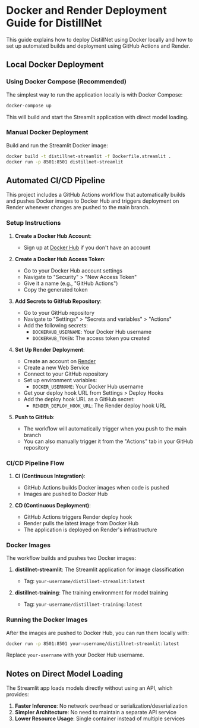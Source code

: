 # Docker and Render Deployment Guide for DistillNet

This guide explains how to deploy DistillNet using Docker locally and how to set up automated builds and deployment using GitHub Actions and Render.

## Local Docker Deployment

### Using Docker Compose (Recommended)

The simplest way to run the application locally is with Docker Compose:

```bash
docker-compose up
```

This will build and start the Streamlit application with direct model loading.

### Manual Docker Deployment

Build and run the Streamlit Docker image:
```bash
docker build -t distillnet-streamlit -f Dockerfile.streamlit .
docker run -p 8501:8501 distillnet-streamlit
```

## Automated CI/CD Pipeline

This project includes a GitHub Actions workflow that automatically builds and pushes Docker images to Docker Hub and triggers deployment on Render whenever changes are pushed to the main branch.

### Setup Instructions

1. **Create a Docker Hub Account**:
   - Sign up at [Docker Hub](https://hub.docker.com/) if you don't have an account

2. **Create a Docker Hub Access Token**:
   - Go to your Docker Hub account settings
   - Navigate to "Security" > "New Access Token"
   - Give it a name (e.g., "GitHub Actions")
   - Copy the generated token

3. **Add Secrets to GitHub Repository**:
   - Go to your GitHub repository
   - Navigate to "Settings" > "Secrets and variables" > "Actions"
   - Add the following secrets:
     - `DOCKERHUB_USERNAME`: Your Docker Hub username
     - `DOCKERHUB_TOKEN`: The access token you created

4. **Set Up Render Deployment**:
   - Create an account on [Render](https://render.com/)
   - Create a new Web Service
   - Connect to your GitHub repository
   - Set up environment variables:
     - `DOCKER_USERNAME`: Your Docker Hub username
   - Get your deploy hook URL from Settings > Deploy Hooks
   - Add the deploy hook URL as a GitHub secret:
     - `RENDER_DEPLOY_HOOK_URL`: The Render deploy hook URL

5. **Push to GitHub**:
   - The workflow will automatically trigger when you push to the main branch
   - You can also manually trigger it from the "Actions" tab in your GitHub repository

### CI/CD Pipeline Flow

1. **CI (Continuous Integration)**: 
   - GitHub Actions builds Docker images when code is pushed
   - Images are pushed to Docker Hub

2. **CD (Continuous Deployment)**:
   - GitHub Actions triggers Render deploy hook
   - Render pulls the latest image from Docker Hub
   - The application is deployed on Render's infrastructure

### Docker Images

The workflow builds and pushes two Docker images:

1. **distillnet-streamlit**: The Streamlit application for image classification
   - Tag: `your-username/distillnet-streamlit:latest`

2. **distillnet-training**: The training environment for model training
   - Tag: `your-username/distillnet-training:latest`

### Running the Docker Images

After the images are pushed to Docker Hub, you can run them locally with:

```bash
docker run -p 8501:8501 your-username/distillnet-streamlit:latest
```

Replace `your-username` with your Docker Hub username.

## Notes on Direct Model Loading

The Streamlit app loads models directly without using an API, which provides:

1. **Faster Inference**: No network overhead or serialization/deserialization
2. **Simpler Architecture**: No need to maintain a separate API service
3. **Lower Resource Usage**: Single container instead of multiple services 